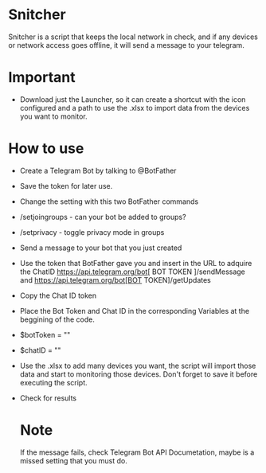 # Snitcher
Snitcher is a script that keeps the local network in check, and if any devices or network access goes offline, it will send a message to your telegram.

# Important
- Download just the Launcher, so it can create a shortcut with the icon configured and a path to use the .xlsx to import data from the devices you want to monitor.

# How to use
 - Create a Telegram Bot by talking to @BotFather
 - Save the token for later use.
 - Change the setting with this two BotFather commands
   
 - /setjoingroups - can your bot be added to groups?
 - /setprivacy - toggle privacy mode in groups
   
 - Send a message to your bot that you just created
 - Use the token that BotFather gave you and insert in the URL to adquire the ChatID https://api.telegram.org/bot[ BOT TOKEN ]/sendMessage and https://api.telegram.org/bot[BOT TOKEN]/getUpdates
 - Copy the Chat ID token
 - Place the Bot Token and Chat ID in the corresponding Variables at the beggining of the code.
 - $botToken = ""
 - $chatID = ""
 - Use the .xlsx to add many devices you want, the script will import those data and start to monitoring those devices. Don't forget to save it before executing the script.
 - Check for results

   # Note
   If the message fails, check Telegram Bot API Documetation, maybe is a missed setting that you must do.

   
